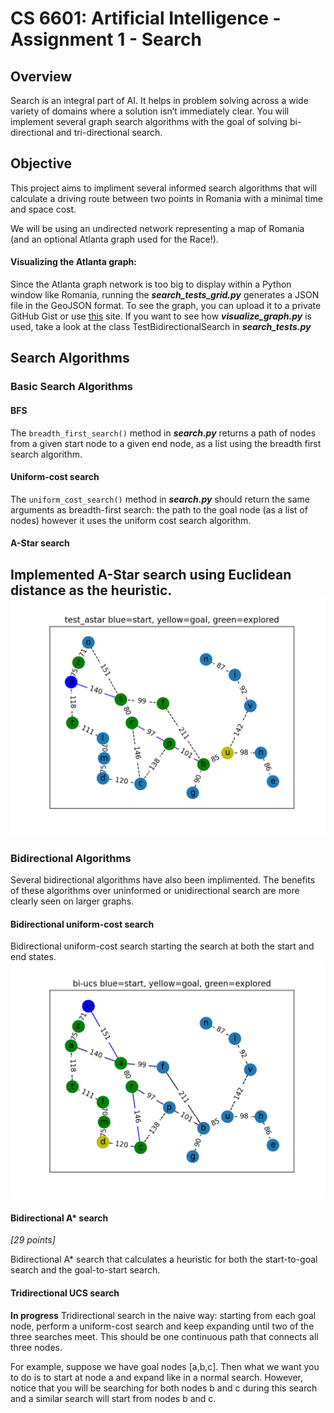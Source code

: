 
# CS 6601: Artificial Intelligence - Assignment 1 - Search

## Overview

Search is an integral part of AI. It helps in problem solving across a wide variety of domains where a solution isn’t immediately clear.  You will implement several graph search algorithms with the goal of solving bi-directional and tri-directional search.

## Objective

This project aims to impliment several informed search algorithms that will calculate a driving route between two points in Romania with a minimal time and space cost.

We will be using an undirected network representing a map of Romania (and an optional Atlanta graph used for the Race!).

#### Visualizing the Atlanta graph:

Since the Atlanta graph network is too big to display within a Python window like Romania, running the **_search_tests_grid.py_** generates a JSON file in the GeoJSON format. To see the graph, you can upload it to a private GitHub Gist or use [this](http://geojson.io/) site.
If you want to see how **_visualize_graph.py_** is used, take a look at the class TestBidirectionalSearch in **_search_tests.py_**

<!---
* Individual tests can be run using the following:
```python
import search_tests as tests
tests.TestPriorityQueue().test_append_and_pop()
```
* For running the search tests, use this:
``` python
import search_tests as tests
testclass = tests.TestBasicSearch()
testclass.setUp()
testclass.test_bfs()
```
-->
## Search Algorithms

### Basic Search Algorithms 

#### BFS

The `breadth_first_search()` method in **_search.py_** returns a path of nodes from a given start node to a given end node, as a list using the breadth first search algorithm.

#### Uniform-cost search

The `uniform_cost_search()` method in **_search.py_** should return the same arguments as breadth-first search: the path to the goal node (as a list of nodes) however it uses the uniform cost search algorithm. 

#### A-Star search

Implemented A-Star search using Euclidean distance as the heuristic. 
<img src="./figures/a_star.png" width="600">
---
### Bidirectional Algorithms
Several bidirectional algorithms have also been implimented. The benefits of these algorithms over uninformed or unidirectional search are more clearly seen on larger graphs.

#### Bidirectional uniform-cost search

 Bidirectional uniform-cost search starting the search at both the start and end states. 
 <img src="./figures/bi_usc.png" width="600">


#### Bidirectional A* search

_[29 points]_

Bidirectional A* search that calculates a heuristic for both the start-to-goal search and the goal-to-start search.

#### Tridirectional UCS search

**In progress** Tridirectional search in the naive way: starting from each goal node, perform a uniform-cost search and keep
expanding until two of the three searches meet. This should be one continuous path that connects all three nodes.

For example, suppose we have goal nodes [a,b,c]. Then what we want you to do is to start at node a and expand like in a normal search. However, notice that you will be searching for both nodes b and c during this search and a similar search will start from nodes b and c.
